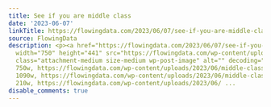 ```yaml
---
title: See if you are middle class
date: '2023-06-07'
linkTitle: https://flowingdata.com/2023/06/07/see-if-you-are-middle-class/
source: FlowingData
description: <p><a href="https://flowingdata.com/2023/06/07/see-if-you-are-middle-class/"><img
  width="750" height="441" src="https://flowingdata.com/wp-content/uploads/2023/06/middle-class-income-750x441.png"
  class="attachment-medium size-medium wp-post-image" alt="" decoding="async" srcset="https://flowingdata.com/wp-content/uploads/2023/06/middle-class-income-750x441.png
  750w, https://flowingdata.com/wp-content/uploads/2023/06/middle-class-income-1090x640.png
  1090w, https://flowingdata.com/wp-content/uploads/2023/06/middle-class-income-210x123.png
  210w, https://flowingdata.com/wp-content/uploads/2023/06/ ...
disable_comments: true
---
```

<p><a href="https://flowingdata.com/2023/06/07/see-if-you-are-middle-class/"><img width="750" height="441" src="https://flowingdata.com/wp-content/uploads/2023/06/middle-class-income-750x441.png" class="attachment-medium size-medium wp-post-image" alt="" decoding="async" srcset="https://flowingdata.com/wp-content/uploads/2023/06/middle-class-income-750x441.png 750w, https://flowingdata.com/wp-content/uploads/2023/06/middle-class-income-1090x640.png 1090w, https://flowingdata.com/wp-content/uploads/2023/06/middle-class-income-210x123.png 210w, https://flowingdata.com/wp-content/uploads/2023/06/ ...